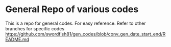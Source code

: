 # General Repo of various codes
This is a repo for general codes. For easy reference.
Refer to other branches for specific codes
https://github.com/swordfish81/gen_codes/blob/conv_gen_date_start_end/README.md
